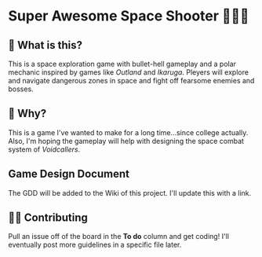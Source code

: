 # Super Awesome Space Shooter 🚀🌌👾

## 🤨 What is this?

This is a space exploration game with bullet-hell gameplay and a polar mechanic inspired by games like _Outland_ and _Ikaruga_. Pleyers will explore and navigate dangerous zones in space and fight off fearsome enemies and bosses.

## 🤔 Why?

This is a game I've wanted to make for a long time...since college actually. Also, I'm hoping the gameplay will help with designing the space combat system of _Voidcallers_.

## Game Design Document

The GDD will be added to the Wiki of this project. I'll update this with a link.

## 👩‍💻 Contributing

Pull an issue off of the board in the **To do** column and get coding! I'll eventually post more guidelines in a specific file later.
